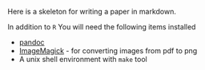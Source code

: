 
Here is a skeleton for writing a paper in markdown.

In addition to `R` You will need the following items installed

- [pandoc](http://johnmacfarlane.net/pandoc/)
- [ImageMagick](http://www.imagemagick.org/script/binary-releases.php) - for converting images from pdf to png
- A unix shell environment with `make` tool
